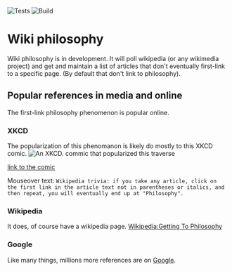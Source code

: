![Tests](https://github.com/ExtraE113/wikipedia/workflows/Tests/badge.svg)
![Build](https://github.com/ExtraE113/wikipedia/workflows/Build/badge.svg)
# Wiki philosophy
Wiki philosophy is in development. It will poll wikipedia (or any wikimedia project) and get and maintain a list of
articles that don't eventually first-link to a specific page. (By default that don't link to philosophy).

## Popular references in media and online

The first-link philosophy phenomenon is popular online. 

### XKCD
The popularization of this phenomanon is likely do mostly to this XKCD comic.
![An XKCD. commic that popularized this traverse](https://imgs.xkcd.com/comics/extended_mind.png)

[link to the comic](xkcd.com/903)

Mouseover text: `Wikipedia trivia: if you take any article, click on the first link in the article text not in parentheses or italics, and then repeat, you will eventually end up at "Philosophy".`

### Wikipedia
It does, of course have a wikipedia page.
[Wikipedia:Getting To Philosophy](https://en.wikipedia.org/wiki/Wikipedia%3AGetting_to_Philosophy)

### Google
Like many things, millions more references are on 
[Google](https://www.google.com/search?client=firefox-b-1-d&q=wikipedia+philosophy).
